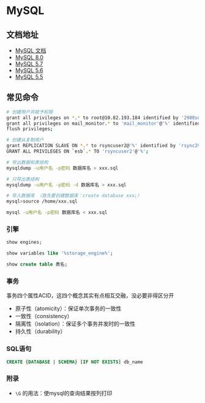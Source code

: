 # MySQL

## 文档地址

- [MySQL 文档](https://dev.mysql.com/doc/)
- [MySQL 8.0](https://dev.mysql.com/doc/refman/8.0/en/introduction.html)
- [MySQL 5.7](https://dev.mysql.com/doc/refman/5.7/en/introduction.html)
- [MySQL 5.6](https://dev.mysql.com/doc/refman/5.6/en/introduction.html)
- [MySQL 5.5](https://dev.mysql.com/doc/refman/5.5/en/introduction.html)



## 常见命令

```sh
# 创建用户并赋予权限
grant all privileges on *.* to root@10.82.193.184 identified by '2980summerwuhan';
grant all privileges on mail_monitor.* to 'mail_monitor'@'%' identified by 'dy2980Mail_monitor';
flush privileges;

# 创建从复制用户
grant REPLICATION SLAVE ON *.* to rsyncuser2@'%' identified by 'rsync2980esbwuhan';
GRANT ALL PRIVILEGES ON `esb`.* TO 'rsyncuser2'@'%';

# 导出数据和表结构
mysqldump -u用户名 -p密码 数据库名 > xxx.sql

# 只导出表结构
mysqldump -u用户名 -p密码 -d 数据库名 > xxx.sql

# 导入数据库 （首先要创建数据库：create database xxx;）
mysql>source /home/xxx.sql

mysql -u用户名 -p密码 数据库名 < xxx.sql
```

### 引擎

```sql
show engines;

show variables like '%storage_engine%';

show create table 表名;
```

### 事务

事务四个属性ACID，这四个概念其实有点相互交融，没必要非得区分开



- 原子性（atomicity）：保证单次事务的一致性
- 一致性（consistency）
- 隔离性（isolation）：保证多个事务并发时的一致性
- 持久性（durability）

### SQL语句

```sql
CREATE {DATABASE | SCHEMA} [IF NOT EXISTS] db_name 

```

### 附录

- `\G` 的用法：使mysql的查询结果按列打印




